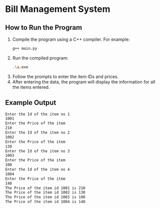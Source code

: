 # Bill Management System

## How to Run the Program

1. Compile the program using a C++ compiler. For example:
    ```bash
    g++ main.py
    ```
2. Run the compiled program:
    ```bash
    .\a.exe
    ```
3. Follow the prompts to enter the item IDs and prices.
4. After entering the data, the program will display the information for all the items entered.

## Example Output
```bash
Enter the Id of the item no 1
1001
Enter the Price of the item
210 
Enter the Id of the item no 2
1002
Enter the Price of the item
130
Enter the Id of the item no 3
1003
Enter the Price of the item
100
Enter the Id of the item no 4
1004
Enter the Price of the item
140
The Price of the item id 1001 is 210
The Price of the item id 1002 is 130
The Price of the item id 1003 is 100
The Price of the item id 1004 is 140
```
